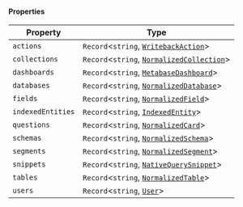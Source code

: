 #### Properties

| Property                                       | Type                                                                                   |
| ---------------------------------------------- | -------------------------------------------------------------------------------------- |
| <a id="actions"></a> `actions`                 | `Record`<`string`, [`WritebackAction`](./generated/html/WritebackAction.md)>           |
| <a id="collections"></a> `collections`         | `Record`<`string`, [`NormalizedCollection`](./generated/html/NormalizedCollection.md)> |
| <a id="dashboards"></a> `dashboards`           | `Record`<`string`, [`MetabaseDashboard`](./generated/html/../MetabaseDashboard.md)>    |
| <a id="databases"></a> `databases`             | `Record`<`string`, [`NormalizedDatabase`](./generated/html/NormalizedDatabase.md)>     |
| <a id="fields"></a> `fields`                   | `Record`<`string`, [`NormalizedField`](./generated/html/NormalizedField.md)>           |
| <a id="indexedentities"></a> `indexedEntities` | `Record`<`string`, [`IndexedEntity`](./generated/html/IndexedEntity.md)>               |
| <a id="questions"></a> `questions`             | `Record`<`string`, [`NormalizedCard`](./generated/html/NormalizedCard.md)>             |
| <a id="schemas"></a> `schemas`                 | `Record`<`string`, [`NormalizedSchema`](./generated/html/NormalizedSchema.md)>         |
| <a id="segments"></a> `segments`               | `Record`<`string`, [`NormalizedSegment`](./generated/html/NormalizedSegment.md)>       |
| <a id="snippets"></a> `snippets`               | `Record`<`string`, [`NativeQuerySnippet`](./generated/html/NativeQuerySnippet.md)>     |
| <a id="tables"></a> `tables`                   | `Record`<`string`, [`NormalizedTable`](./generated/html/NormalizedTable.md)>           |
| <a id="users"></a> `users`                     | `Record`<`string`, [`User`](./generated/html/User.md)>                                 |
